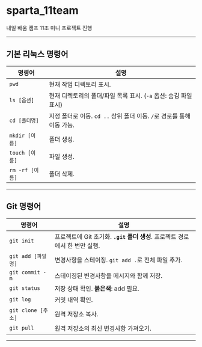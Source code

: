 # sparta_11team
내일 배움 캠프 11조 미니 프로젝트 진행

---
## 기본 리눅스 명령어
| 명령어         | 설명                                                                           |
| -------------- | ----------------------------------------------------------------------------- |
| `pwd`          | 현재 작업 디렉토리 표시.                                                      |
| `ls [옵션]`    | 현재 디렉토리의 폴더/파일 목록 표시. (`-a` 옵션: 숨김 파일 표시)             |
| `cd [폴더명]`  | 지정 폴더로 이동. `cd ..` 상위 폴더 이동. `/`로 경로를 통해 이동 가능.       |
| `mkdir [이름]` | 폴더 생성.                                                                    |
| `touch [이름]` | 파일 생성.                                                                    |
| `rm -rf [이름]`| 폴더 삭제.                                                                    |

---

## Git 명령어
| 명령어             | 설명                                                                                                                                                   |
| ------------------ | ------------------------------------------------------------------------------------------------------------------------------------------------------ |
| `git init`         | 프로젝트에 Git 초기화. **`.git` 폴더 생성**. 프로젝트 경로에서 한 번만 실행.                                                                           |
| `git add [파일명]` | 변경사항을 스테이징. `git add .`로 전체 파일 추가.                                                                                                     |
| `git commit -m`    | 스테이징된 변경사항을 메시지와 함께 저장.                                                                                                             |
| `git status`       | 저장 상태 확인. **붉은색**: add 필요.                                                                                                                |
| `git log`          | 커밋 내역 확인.                                                                                                                                        |
| `git clone [주소]` | 원격 저장소 복사.                                                                                                                                      |
| `git pull`         | 원격 저장소의 최신 변경사항 가져오기.                                                                                                                |

---
